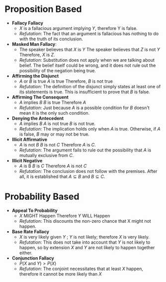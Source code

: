 # Proposition Based
* **Fallacy Fallacy**
	* $X$ is a fallacious argument implying $Y$, therefore Y is false.
	* *Refutation*: The fact that an argument is fallacious has nothing to do with the truth of its conclusion.
* **Masked Man Fallacy**:
	* The speaker believes that $X$ is $Y$
	   The speaker believes that $Z$ is not $Y$
	   Therefore, $X$ is $Z$.
	* *Refutation*: Substitution does not apply when we are talking about belief. The belief itself could be wrong, and it does not rule out the possibility of the negation being true.
* **Affirming the Disjunct**
	* $A$ or $B$ is true
	  $A$ is true
	  Therefore, $B$ is not true
	* *Refutation:* The definition of the disjunct simply states at least one of its statements is true. This is insufficient to prove that $B$ is false.
* **Affirming The Consequent** 
	* $A$ implies $B$
	   $B$ is true
	   Therefore $A$
	* *Refutation*: Just because $A$ is a possible condition for $B$ doesn't mean it is the only such condition. 
* **Denying the Antecedent**
	* $A$ implies $B$
	   $A$ is not true
	   $B$ is not true.
	* *Refutation*: The implication holds only when $A$ is true. Otherwise, if $A$ is false, $B$ may or may not be true. 
* **Illicit Affirmative**
	* $A$ is not $B$
	   $B$ is not $C$
	   Therefore $A$ is $C$.
	* *Refutation*: The argument fails to rule out the possibility that $A$ is mutually exclusive from $C$.
* **Illicit Negative** 
	* $A$ is B
	  $B$ is $C$
	  Therefore $A$ is not $C$
	* *Refutation:* The conclusion does not follow with the premises. After all, it is established that $A\subseteq B$ and $B\subseteq C$. 
# Probability Based
* **Appeal To Probability**
	* $X$ MIGHT Happen Therefore $Y$ WILL Happen
	* *Refutation*: This discounts the non-zero chance that X might not happen. 
* **Base Rate Fallacy**
	* $X$ is very likely given $Y$  ; $Y$ is not likely; therefore $X$ is very likely.
	* *Refutation*: This does not take into account that $Y$ is not likely to happen, so by extension $X$ and $Y$ are not likely to happen together either.
* **Conjunction Fallacy**
	* $P(X\text{ and } Y) > P(X)$
	* *Refutation*: The conjoint necessitates that at least $X$ happen, therefore it cannot be more likely than $X$